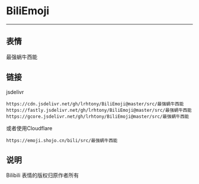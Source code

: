 # BiliEmoji
---
## 表情
最强蜗牛西能
## 链接
jsdelivr
```
https://cdn.jsdelivr.net/gh/lrhtony/BiliEmoji@master/src/最强蜗牛西能
https://fastly.jsdelivr.net/gh/lrhtony/BiliEmoji@master/src/最强蜗牛西能
https://gcore.jsdelivr.net/gh/lrhtony/BiliEmoji@master/src/最强蜗牛西能
```
或者使用Cloudflare
```
https://emoji.shojo.cn/bili/src/最强蜗牛西能
```
## 说明
Bilibili 表情的版权归原作者所有
